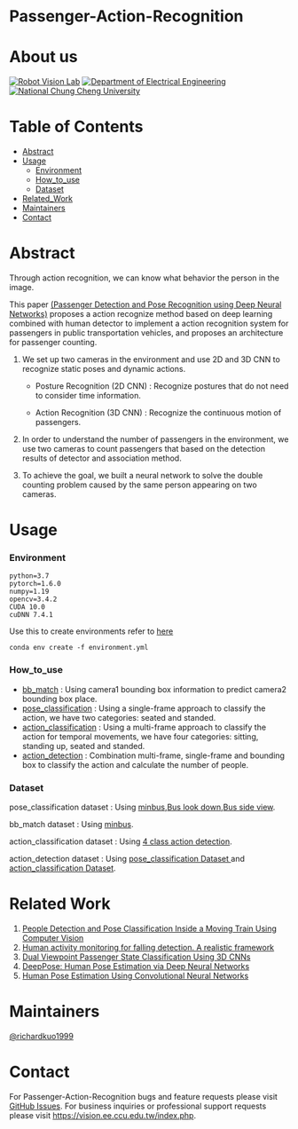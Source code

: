# Passenger-Action-Recognition
# About us
[![Robot Vision Lab](https://img.shields.io/badge/Robot%20Vision-Lab-brightgreen.svg?style=flat-square)](https://vision.ee.ccu.edu.tw/index.php)
[![Department of Electrical Engineering](https://img.shields.io/badge/Department%20of-Electrical_Engineering-blue.svg?style=flat-square)](http://www.ee.ccu.edu.tw/main.php)
[![National Chung Cheng University](https://img.shields.io/badge/National%20-Chung_Cheng_University-blue.svg?style=flat-square)](https://www.ccu.edu.tw/eng/index.php)

# Table of Contents
- [Abstract](#abstract)
- [Usage](#usage)
	- [Environment](#environment)
	- [How_to_use](#how_to_use)
	- [Dataset](#dataset)
- [Related_Work](#related-work)
- [Maintainers](#maintainers)
- [Contact](#contact)

# Abstract
	
Through action recognition, we can know what behavior the person in the image. 

This paper [(Passenger Detection and Pose Recognition using Deep Neural Networks)](https://ndltd.ncl.edu.tw/cgi-bin/gs32/gsweb.cgi/login?o=dnclcdr&s=id=%22108CCU00442053%22.&searchmode=basic) proposes a action recognize method based on deep learning combined with human detector to implement a action recognition system for passengers in public transportation vehicles, and proposes an architecture for passenger counting. 

1. We set up two cameras in the environment and use 2D and 3D CNN to recognize static poses and dynamic actions. 

	- Posture Recognition (2D CNN) : Recognize postures that do not need to consider time information. 

	- Action Recognition (3D CNN) : Recognize the continuous motion of passengers. 

2. In order to understand the number of passengers in the environment, we use two cameras to count passengers that based on the detection results of detector and association method. 

3. To achieve the goal, we built a neural network to solve the double counting problem caused by the same person appearing on two cameras.







# Usage

### Environment
```
python=3.7
pytorch=1.6.0
numpy=1.19
opencv=3.4.2
CUDA 10.0
cuDNN 7.4.1 
```
Use this to create environments
refer to [here](https://conda.io/projects/conda/en/latest/user-guide/tasks/manage-environments.html#id2)
```
conda env create -f environment.yml
```
	
### How_to_use
- [bb_match](https://github.com/richardkuo1999/Passenger-Action-Recognition/wiki/bb_match)  : Using camera1 bounding box information to predict camera2 bounding box place.
- [pose_classification](https://github.com/richardkuo1999/Passenger-Action-Recognition/wiki/pose_classification) : Using a single-frame approach to classify the action, we have two categories:  seated and standed.
- [action_classification](https://github.com/richardkuo1999/Passenger-Action-Recognition/wiki/action_classification) : Using a multi-frame approach to classify the action for temporal movements, we have four categories: sitting, standing up, seated and standed.
-  [action_detection](https://github.com/richardkuo1999/Passenger-Action-Recognition/wiki/action_detection) : Combination multi-frame, single-frame and bounding box to classify the action and calculate the number of people.

### Dataset

pose_classification dataset : Using [minbus](https://vision.ee.ccu.edu.tw/bus/WinBus.rar),[Bus look down](https://vision.ee.ccu.edu.tw/bus/Chiayi_Bus_look_down.rar),[Bus side view](https://vision.ee.ccu.edu.tw/bus/Chiayi_Bus_side_view.rar).

bb_match dataset : Using [minbus](https://vision.ee.ccu.edu.tw/bus/WinBus.rar).

action_classification dataset : Using [4 class action detection](https://vision.ee.ccu.edu.tw/bus/4class.rar).

action_detection dataset : Using [pose_classification Dataset ](https://github.com/richardkuo1999/Passenger-Action-Recognition/wiki/pose_classification) and [action_classification Dataset](https://github.com/richardkuo1999/Passenger-Action-Recognition/wiki/action_classification).

# Related Work
1. [People Detection and Pose Classification Inside a Moving Train Using Computer Vision](https://core.ac.uk/download/pdf/288501396.pdf)
3. [Human activity monitoring for falling detection. A realistic framework](https://ieeexplore.ieee.org/document/7743617)
4. [Dual Viewpoint Passenger State Classification Using 3D CNNs](https://ieeexplore.ieee.org/document/8500564)
5. [DeepPose: Human Pose Estimation via Deep Neural Networks](https://ieeexplore.ieee.org/document/6909610)
6. [Human Pose Estimation Using Convolutional Neural Networks](https://ieeexplore.ieee.org/document/8701267)


# Maintainers
[@richardkuo1999](https://github.com/Richardkuo1999)



# Contact
For Passenger-Action-Recognition bugs and feature requests please visit [GitHub Issues](https://github.com/richardkuo1999/Passenger-Action-Recognition/issues). For business inquiries or professional support requests please visit https://vision.ee.ccu.edu.tw/index.php.
